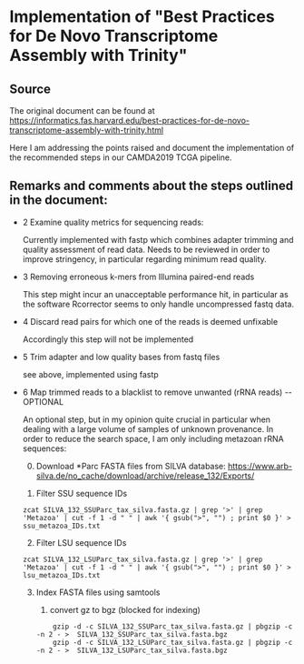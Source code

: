 # Implementation of "Best Practices for De Novo Transcriptome Assembly with Trinity"
## Source 
The original document can be found at https://informatics.fas.harvard.edu/best-practices-for-de-novo-transcriptome-assembly-with-trinity.html

Here I am addressing the points raised and document the implementation of the recommended steps in our CAMDA2019 TCGA pipeline.

## Remarks and comments about the steps outlined in the document:
* 2 Examine quality metrics for sequencing reads:

    Currently implemented with fastp which combines adapter trimming and quality assessment of read data. Needs to be reviewed in order to improve stringency, in particular regarding minimum read quality.

* 3 Removing erroneous k-mers from Illumina paired-end reads

    This step might incur an unacceptable performance hit, in particular as the software Rcorrector seems to only handle uncompressed fastq data.

* 4 Discard read pairs for which one of the reads is deemed unfixable

    Accordingly this step will not be implemented

* 5 Trim adapter and low quality bases from fastq files

    see above, implemented using fastp

* 6 Map trimmed reads to a blacklist to remove unwanted (rRNA reads) -- OPTIONAL

    An optional step, but in my opinion quite crucial in particular when dealing with a large volume of samples of unknown provenance.
    In order to reduce the search space, I am only including metazoan rRNA sequences:
    
    0. Download *Parc FASTA files from SILVA database:
    https://www.arb-silva.de/no_cache/download/archive/release_132/Exports/
    
    1. Filter SSU sequence IDs
    ```
    zcat SILVA_132_SSUParc_tax_silva.fasta.gz | grep '>' | grep 'Metazoa' | cut -f 1 -d " " | awk '{ gsub(">", "") ; print $0 }' > ssu_metazoa_IDs.txt
    ```
    2. Filter LSU sequence IDs
    ```
    zcat SILVA_132_LSUParc_tax_silva.fasta.gz | grep '>' | grep 'Metazoa' | cut -f 1 -d " " | awk '{ gsub(">", "") ; print $0 }' > lsu_metazoa_IDs.txt
    ```
    3. Index FASTA files using samtools
        
        1. convert gz to bgz (blocked for indexing)
        ```
            gzip -d -c SILVA_132_SSUParc_tax_silva.fasta.gz | pbgzip -c -n 2 - >  SILVA_132_SSUParc_tax_silva.fasta.bgz
            gzip -d -c SILVA_132_LSUParc_tax_silva.fasta.gz | pbgzip -c -n 2 - >  SILVA_132_LSUParc_tax_silva.fasta.bgz
        ```
        


